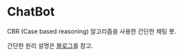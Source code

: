 # ChatBot

CBR (Case based reasoning) 알고리즘을 사용한 간단한 채팅 봇.

간단한 원리 설명은 [블로그](http://blog.naver.com/phillyai/220737387439)를 참고.
